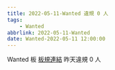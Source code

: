 ```yaml
---
title: 2022-05-11-Wanted 違規 0 人
tags:
    - Wanted
abbrlink: 2022-05-11-Wanted
date: Wanted-2022-05-11 12:00:00
---
```

Wanted 板 [板規連結](https://www.ptt.cc/bbs/Wanted/M.1608829773.A.D3B.html)
昨天違規 0 人
